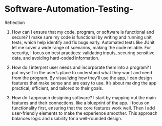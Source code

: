 # Software-Automation-Testing-

Reflection

 1. How can I ensure that my code, program, or software is functional and secure?
I make sure my code is functional by writing and running unit tests, which help identify and fix bugs early. Automated tests like JUnit let me cover a wide range of scenarios, making the code reliable. For security, I focus on best practices: validating inputs, securing sensitive data, and avoiding hard-coded information.


 2. How do I interpret user needs and incorporate them into a program?
I put myself in the user’s place to understand what they want and need from the program. By visualizing how they’ll use the app, I can design features that make sense and are easy to use. It’s about making the app practical, efficient, and tailored to their goals.


3. How do I approach designing software?
I start by mapping out the main features and their connections, like a blueprint of the app. I focus on functionality first, ensuring that the core features work well. Then I add user-friendly elements to make the experience smoother. This approach balances logic and usability for a well-rounded design.
